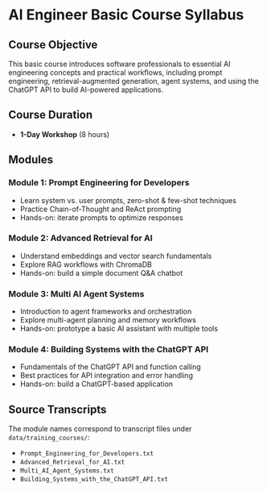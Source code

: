 # AI Engineer Basic Course Syllabus

## Course Objective

This basic course introduces software professionals to essential AI engineering concepts and practical workflows, including prompt engineering, retrieval-augmented generation, agent systems, and using the ChatGPT API to build AI-powered applications.

## Course Duration

* **1-Day Workshop** (8 hours)

## Modules

### Module 1: Prompt Engineering for Developers

* Learn system vs. user prompts, zero-shot & few-shot techniques
* Practice Chain-of-Thought and ReAct prompting
* Hands-on: iterate prompts to optimize responses

### Module 2: Advanced Retrieval for AI

* Understand embeddings and vector search fundamentals
* Explore RAG workflows with ChromaDB
* Hands-on: build a simple document Q&A chatbot

### Module 3: Multi AI Agent Systems

* Introduction to agent frameworks and orchestration
* Explore multi-agent planning and memory workflows
* Hands-on: prototype a basic AI assistant with multiple tools

### Module 4: Building Systems with the ChatGPT API

* Fundamentals of the ChatGPT API and function calling
* Best practices for API integration and error handling
* Hands-on: build a ChatGPT-based application

## Source Transcripts

The module names correspond to transcript files under `data/training_courses/`:

* `Prompt_Engineering_for_Developers.txt`
* `Advanced_Retrieval_for_AI.txt`
* `Multi_AI_Agent_Systems.txt`
* `Building_Systems_with_the_ChatGPT_API.txt`